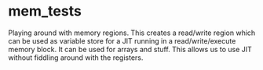 # mem_tests

Playing around with memory regions. This creates a read/write region which can be used as variable store for a JIT running in a read/write/execute memory block. It can be used for arrays and stuff. This allows us to use JIT without fiddling around with the registers.